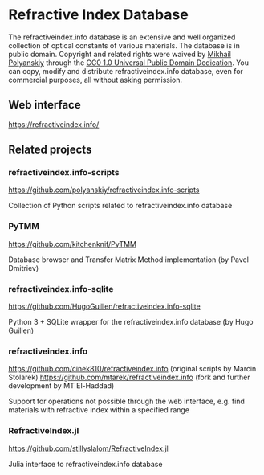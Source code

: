 # Refractive Index Database
The refractiveindex.info database is an extensive and well organized collection of optical constants of various materials. The database is in public domain. Copyright and related rights were waived by <a href="mailto:polyanskiy@refractiveindex.info">Mikhail Polyanskiy</a> through the <a href="https://creativecommons.org/publicdomain/zero/1.0/">CC0 1.0 Universal Public Domain Dedication</a>. You can copy, modify and distribute refractiveindex.info database, even for commercial purposes, all without asking permission.

## Web interface
https://refractiveindex.info/

## Related projects

### refractiveindex.info-scripts
https://github.com/polyanskiy/refractiveindex.info-scripts

Collection of Python scripts related to refractiveindex.info database

### PyTMM
https://github.com/kitchenknif/PyTMM

Database browser and Transfer Matrix Method implementation (by Pavel Dmitriev)

### refractiveindex.info-sqlite
https://github.com/HugoGuillen/refractiveindex.info-sqlite

Python 3 + SQLite wrapper for the refractiveindex.info database (by Hugo Guillen)

### refractiveindex.info
https://github.com/cinek810/refractiveindex.info (original scripts by Marcin Stolarek)
https://github.com/mtarek/refractiveindex.info (fork and further development by MT El-Haddad)

Support for operations not possible through the web interface, e.g. find materials with refractive index within a specified range

### RefractiveIndex.jl
https://github.com/stillyslalom/RefractiveIndex.jl

Julia interface to refractiveindex.info database

